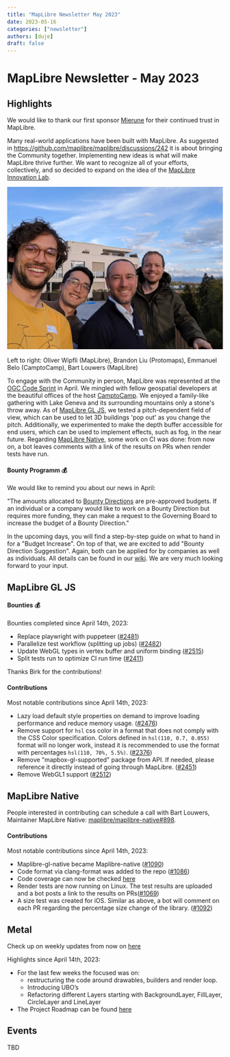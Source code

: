 ```yaml
---
title: "MapLibre Newsletter May 2023"
date: 2023-05-16
categories: ["newsletter"]
authors: [duje]
draft: false
---
```


# MapLibre Newsletter - May 2023

## Highlights

We would like to thank our first sponsor [Mierune](https://www.mierune.co.jp/) for their continued trust in MapLibre.

Many real-world applications have been built with MapLibre. As suggested in https://github.com/maplibre/maplibre/discussions/242 it is about bringing the Community together. Implementing new ideas is what will make MapLibre thrive further. We want to recognize all of your efforts, collectively, and so decided to expand on the idea of the [MapLibre Innovation Lab](https://lab.maplibre.org/).

<a href="https://www.ogc.org/initiatives/ogcsprints/">
<img src="ogc-sprint.jpg">
</a>

Left to right: Oliver Wipfli (MapLibre), Brandon Liu (Protomaps), Emmanuel Belo (CamptoCamp), Bart Louwers (MapLibre)

To engage with the Community in person, MapLibre was represented at the [OGC Code Sprint](https://www.linkedin.com/posts/camptocamp-sa_the-ogc-code-sprint-at-camptocamp-activity-7062726780234682368-9Dq_) in April. We mingled with fellow geospatial developers at the beautiful offices of the host [CamptoCamp](https://www.camptocamp.org/). We enjoyed a family-like gathering with Lake Geneva and its surrounding mountains only a stone's throw away. As of [MapLibre GL JS](https://github.com/maplibre/maplibre-gl-js), we tested a pitch-dependent field of view, which can be used to let 3D buildings 'pop out' as you change the pitch. Additionally, we experimented to make the depth buffer accessible for end users, which can be used to implement effects, such as fog, in the near future. Regarding [MapLibre Native](https://github.com/maplibre/maplibre-native), some work on CI was done: from now on, a bot leaves comments with a link of the results on PRs when render tests have run.

#### Bounty Programm 💰

We would like to remind you about our news in April:

"The amounts allocated to [Bounty Directions](https://github.com/maplibre/maplibre/issues?q=is%3Aissue+is%3Aopen+label%3A%22bounty+direction%22) are pre-approved budgets. If an individual or a company would like to work on a Bounty Direction but requires more funding, they can make a request to the Governing Board to increase the budget of a Bounty Direction."

In the upcoming days, you will find a step-by-step guide on what to hand in for a "Budget Increase". On top of that, we are excited to add "Bounty Direction Suggestion". Again, both can be applied for by companies as well as individuals. All details can be found in our [wiki](https://github.com/maplibre/maplibre/wiki/Bounty-System). We are very much looking forward to your input.

## MapLibre GL JS

#### Bounties 💰

Bounties completed since April 14th, 2023:

- Replace playwright with puppeteer ([#2481](https://github.com/maplibre/maplibre-gl-js/issues/2481))
- Parallelize test workflow (splitting up jobs) ([#2482](https://github.com/maplibre/maplibre-gl-js/issues/2482))
- Update WebGL types in vertex buffer and uniform binding ([#2515](https://github.com/maplibre/maplibre-gl-js/issues/2515))
- Split tests run to optimize CI run time ([#2411](https://github.com/maplibre/maplibre-gl-js/issues/2411))

Thanks Birk for the contributions!

#### Contributions

Most notable contributions since April 14th, 2023:

- Lazy load default style properties on demand to improve loading performance and reduce memory usage. ([#2476](https://github.com/maplibre/maplibre-gl-js/pull/2476))
- Remove support for `hsl` css color in a format that does not comply with the CSS Color specification. Colors defined in `hsl(110, 0.7, 0.055)` format will no longer work, instead it is recommended to use the format with percentages `hsl(110, 70%, 5.5%)`. ([#2376](https://github.com/maplibre/maplibre-gl-js/pull/2376))
- Remove "mapbox-gl-supported" package from API. If needed, please reference it directly instead of going through MapLibre. ([#2451](https://github.com/maplibre/maplibre-gl-js/pull/2451))
- Remove WebGL1 support ([#2512](https://github.com/maplibre/maplibre-gl-js/pull/2512))

## MapLibre Native

People interested in contributing can schedule a call with Bart Louwers, Maintainer MapLibre Native: <a href="https://github.com/maplibre/maplibre-native/discussions/898">maplibre/maplibre-native#898</a>.

#### Contributions

Most notable contributions since April 14th, 2023:

- Maplibre-gl-native became Maplibre-native ([#1090](https://github.com/maplibre/maplibre-native/pull/1090))
- Code format via clang-format was added to the repo ([#1086](https://github.com/maplibre/maplibre-native/pull/1086))
- Code coverage can now be checked [here](https://app.codecov.io/github/maplibre/maplibre-native/tree/main)
- Render tests are now running on Linux. The test results are uploaded and a bot posts a link to the results on PRs([#1069](https://github.com/maplibre/maplibre-native/pull/1069))
- A size test was created for iOS. Similar as above, a bot will comment on each PR regarding the percentage size change of the library. ([#1092](https://github.com/maplibre/maplibre-native/pull/1092))

## Metal

Check up on weekly updates from now on [here](https://github.com/maplibre/maplibre-native/discussions/1072)

Highlights since April 14th, 2023:

- For the last few weeks the focused was on:
  - restructuring the code around drawables, builders and render loop.
  - Introducing UBO’s
  - Refactoring different Layers starting with BackgroundLayer, FillLayer, CircleLayer and LineLayer
- The Project Roadmap can be found [here](https://github.com/orgs/maplibre/projects/8)

## Events

TBD
